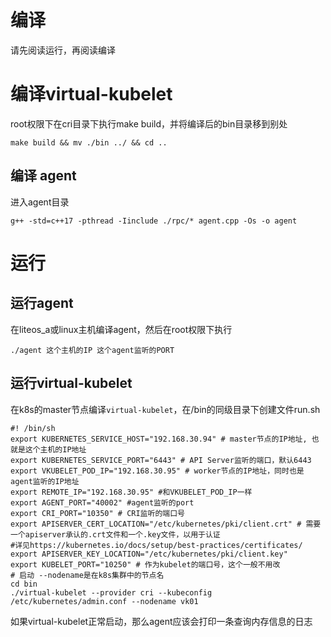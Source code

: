 # 编译

请先阅读运行，再阅读编译

# 编译virtual-kubelet
root权限下在cri目录下执行make build，并将编译后的bin目录移到别处

```shell
make build && mv ./bin ../ && cd ..
```

## 编译 agent
进入agent目录

```shell
g++ -std=c++17 -pthread -Iinclude ./rpc/* agent.cpp -Os -o agent
```

# 运行
## 运行agent
在liteos_a或linux主机编译agent，然后在root权限下执行
```shell
./agent 这个主机的IP 这个agent监听的PORT
```
## 运行virtual-kubelet
在k8s的master节点编译`virtual-kubelet`，在/bin的同级目录下创建文件run.sh
```shell
#! /bin/sh
export KUBERNETES_SERVICE_HOST="192.168.30.94" # master节点的IP地址, 也就是这个主机的IP地址
export KUBERNETES_SERVICE_PORT="6443" # API Server监听的端口，默认6443
export VKUBELET_POD_IP="192.168.30.95" # worker节点的IP地址，同时也是agent监听的IP地址
export REMOTE_IP="192.168.30.95" #和VKUBELET_POD_IP一样
export AGENT_PORT="40002" #agent监听的port
export CRI_PORT="10350" # CRI监听的端口号
export APISERVER_CERT_LOCATION="/etc/kubernetes/pki/client.crt" # 需要一个apiserver承认的.crt文件和一个.key文件，以用于认证
#详见https://kubernetes.io/docs/setup/best-practices/certificates/
export APISERVER_KEY_LOCATION="/etc/kubernetes/pki/client.key"
export KUBELET_PORT="10250" # 作为kubelet的端口号，这个一般不用改
# 启动 --nodename是在k8s集群中的节点名
cd bin
./virtual-kubelet --provider cri --kubeconfig /etc/kubernetes/admin.conf --nodename vk01
```

如果virtual-kubelet正常启动，那么agent应该会打印一条查询内存信息的日志
